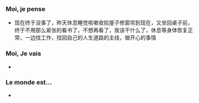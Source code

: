### Moi, je pense
- 现在终于没事了，昨天休息睡觉咳嗽收拾屋子修窗帘到现在，又坐回桌子前，终于不用那么紧张的看书了，不想再看了，我该干什么了，休息等身体恢复正常，一边找工作，找回自己的人生道路的主线，做开心的事情




### Moi, Je vais
- 



### Le monde est...
- 
